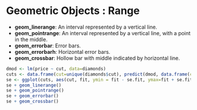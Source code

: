 Geometric Objects : Range
=============

* **geom_linerange**: An interval represented by a vertical line.
* **geom_pointrange**: An interval represented by a vertical line, with a point in the middle.
* **geom_errorbar**: Error bars.
* **geom_errorbarh**: Horizontal error bars.
* **geom_crossbar**: Hollow bar with middle indicated by horizontal line.

```R
dmod <- lm(price ~ cut, data=diamonds)
cuts <- data.frame(cut=unique(diamonds$cut), predict(dmod, data.frame(cut = unique(diamonds$cut)), se=TRUE)[c("fit","se.fit")])
se <- ggplot(cuts, aes(cut, fit, ymin = fit - se.fit, ymax=fit + se.fit, colour = cut))
se + geom_linerange()
se + geom_pointrange()
se + geom_errorbar()
se + geom_crossbar()
```
